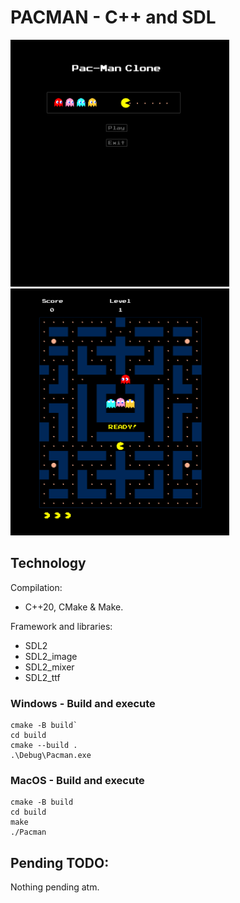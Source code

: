 # PACMAN - C++ and SDL

<img src="./demo/main-menu.png" width="350"> <img src="./demo/game.png" width="350">

## Technology
Compilation:
* C++20, CMake & Make.

Framework and libraries:
* SDL2
* SDL2_image
* SDL2_mixer
* SDL2_ttf

### Windows - Build and execute

```
cmake -B build`
cd build
cmake --build .
.\Debug\Pacman.exe
```

### MacOS - Build and execute

```
cmake -B build
cd build
make
./Pacman
```

## Pending TODO:
Nothing pending atm.